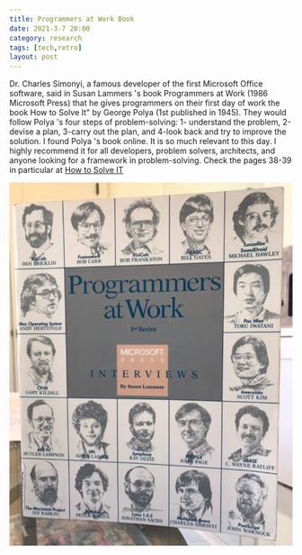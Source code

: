 ```yaml
---
title: Programmers at Work Book 
date: 2021-3-7 20:00 
category: research 
tags: [tech,retro]
layout: post
---
```


Dr. Charles Simonyi, a famous developer of the first Microsoft Office software, said in Susan Lammers 's book Programmers at Work (1986 Microsoft Press) that he gives programmers on their first day of work the book How to Solve It" by George Polya (1st published in 1945). They would follow Polya 's four steps of problem-solving: 1- understand the problem, 2-devise a plan, 3-carry out the plan, and 4-look back and try to improve the solution. I found Polya 's book online. It is so much relevant to this day. I highly recommend it for all developers, problem solvers, architects, and anyone looking for a framework in problem-solving. Check the pages 38-39 in particular at [How to Solve IT](https://docs.google.com/file/d/0B45juCGJ7U7PMTJkYTBiMTktMmFmZC00Y2NhLWI0YjgtYWMzYjJjNTcyZjJj/edit?hl=en_US&resourcekey=0-ibbKmh6kNYL93nR4W37OaA)


![Programmers at Work book](/assets/images/various/programmers-at-work-book.jpeg)
